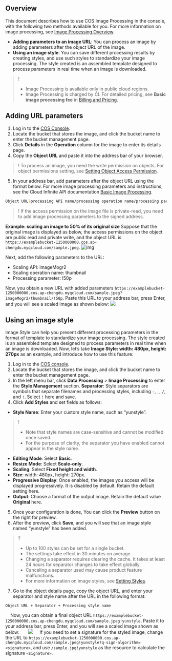 ## Overview

This document describes how to use COS Image Processing in the console, with the following two methods available for you. For more information on image processing, see [Image Processing Overview](https://intl.cloud.tencent.com/document/product/436/35280).

- **Adding parameters to an image URL**: You can process an image by adding parameters after the object URL of the image.
- **Using an image style**: You can save different processing results by creating styles, and use such styles to standardize your image processing. The style created is an assembled template designed to process parameters in real time when an image is downloaded.

> !
> - Image Processing is available only in public cloud regions.
> - Image Processing is charged by CI. For detailed pricing, see **Basic image processing fee** in [Billing and Pricing](https://intl.cloud.tencent.com/document/product/1045/33431).


## Adding URL parameters

1. Log in to the [COS Console](https://console.cloud.tencent.com/cos5/bucket).
2. Locate the bucket that stores the image, and click the bucket name to enter the bucket management page.
3. Click **Details** in the **Operation** column for the image to enter its details page.
4. Copy the **Object URL** and paste it into the address bar of your browser.
> ! To process an image, you need the write permission on objects. For object permissions setting, see [Setting Object Access Permission](https://intl.cloud.tencent.com/document/product/436/13327).
5. In your address bar, add parameters after the object URL using the format below. For more image processing parameters and instructions, see the Cloud Infinite API documentation [Basic Image Processing](https://intl.cloud.tencent.com/document/product/1045/33694).
```sh
Object URL?processing API name/processing operation name/processing parameter
```
> ! If the access permission on the image file is private-read, you need to add image processing parameters to the signed address.

**Example: scaling an image to 50% of its original size**
Suppose that the original image is displayed as below, the access permissions on the object are public read and private write, and the object URL is `https://examplebucket-1250000000.cos.ap-chengdu.myqcloud.com/sample.jpeg`.
![img](https://main.qcloudimg.com/raw/3d4682ff8e622425ebd29913810a5c38.jpeg)

Next, add the following parameters to the URL:

- Scaling API: imageMogr2
- Scaling operation name: thumbnail
- Processing parameter: !50p

Now, you obtain a new URL with added parameters `https://examplebucket-1250000000.cos.ap-chengdu.myqcloud.com/sample.jpeg?imageMogr2/thumbnail/!50p`. Paste this URL to your address bar, press Enter, and you will see a scaled image as shown below:
![](https://main.qcloudimg.com/raw/f48dba67ddfac797136a552dc6a14816.jpg)

## Using an image style

Image Style can help you present different processing parameters in the format of template to standardize your image processing. The style created is an assembled template designed to process parameters in real time when an image is downloaded. Now, let’s take **Image Style: width: 480px, height: 270px** as an example, and introduce how to use this feature:


1. Log in to the [COS console](https://console.cloud.tencent.com/cos5/bucket).
2. Locate the bucket that stores the image, and click the bucket name to enter the bucket management page.
3. In the left menu bar, click **Data Processing** > **Image Processing** to enter the **Style Management** section.
   **Separator**: Style separators are symbols that separate filenames and processing styles, including `-`, `_`, `/`, and `!`. Select `!` here and save.
4. Click **Add Styles** and set fields as follows:
  - **Style Name**: Enter your custom style name, such as “yunstyle”.
> ! 
> - Note that style names are case-sensitive and cannot be modified once saved.
> - For the purpose of clarity, the separator you have enabled cannot appear in the style name.
  - **Editing Mode**: Select **Basic**.
  - **Resize Mode**: Select **Scale-only**.
  - **Scaling**: Select **Fixed height and width**.
  - **Size**: width: 480px, height: 270px.
  - **Progressive Display**: Once enabled, the images you access will be displayed progressively. It is disabled by default. Retain the default setting here.
  - **Output**: Choose a format of the output image. Retain the default value **Original** here.
5. Once your configuration is done, You can click the **Preview** button on the right for preview.
6. After the preview, click **Save**, and you will see that an image style named “yunstyle” has been added.
> ?
> - Up to 100 styles can be set for a single bucket.
> - The settings take effect in 30 minutes on average.
> - Changing a separator requires clearing the cache. It takes at least 24 hours for separator changes to take effect globally.
> - Canceling a separator used may cause product feature malfunctions.
> - For more information on image styles, see [Setting Styles](https://intl.cloud.tencent.com/document/product/1045/33443).
7. Go to the object details page, copy the object URL, and enter your separator and style name after the URL in the following format:
```
Object URL + Separator + Processing style name
```
&nbsp;&nbsp;&nbsp;&nbsp;Now, you can obtain a final object URL `https://examplebucket-1250000000.cos.ap-chengdu.myqcloud.com/sample.jpeg!yunstyle`. Paste it to your address bar, press Enter, and you will see a scaled image shown as below:
&nbsp;&nbsp;&nbsp;&nbsp;&nbsp;&nbsp;![](https://main.qcloudimg.com/raw/f48dba67ddfac797136a552dc6a14816.jpg)
&nbsp;&nbsp;&nbsp;&nbsp;If you need to set a signature for the styled image, change the URL to `https://examplebucket-1250000000.cos.ap-chengdu.myqcloud.com/sample.jpeg!yunstyle?q-sign-algorithm=<signature>`, and use `/sample.jpg!yunstyle` as the resource to calculate the signature `<signature>`.


